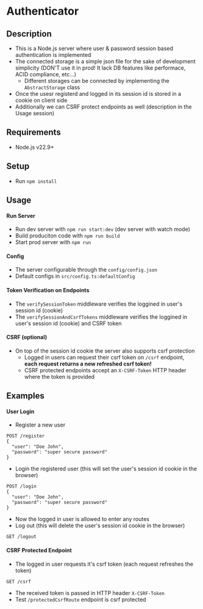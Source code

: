 # Authenticator

## Description
  - This is a Node.js server where user & password session based authentication is implemented
  - The connected storage is a simple json file for the sake of development simplicity (DON'T use it in prod! It lack DB features like performace, ACID compliance, etc...)
    - Different storages can be connected by implementing the `AbstractStorage` class
  - Once the usesr registerd and logged in its session id is stored in a cookie on client side
  - Additionally we can CSRF protect endpoints as well (description in the Usage session)

## Requirements
 - Node.js v22.9+

## Setup
  - Run `npm install`

## Usage
#### Run Server
  - Run dev server with `npm run start:dev` (dev server with watch mode)
  - Build produciton code with `npm run build`
  - Start prod server with `npm run`

#### Config
  - The server configurable through the `config/config.json`
  - Default configs in `src/config.ts:defaultConfig`

#### Token Verification on Endpoints
  - The `verifySessionToken` middleware verifies the loggined in user's session id (cookie)
  - The `verifySessionAndCsrfTokens` middleware verifies the loggined in user's session id (cookie) and CSRF token

#### CSRF (optional)
  - On top of the session id cookie the server also supports csrf protection
    - Logged in users can request their csrf token on `/csrf` endpoint, **each request returns a new refreshed csrf token!**
    - CSRF protected endpoints accept an `X-CSRF-Token` HTTP header where the token is provided

## Examples
#### User Login
  - Register a new user
  ```
  POST /register
  {
    "user": "Doe John",
    "password": "super secure password"
  }
  ```
  - Login the registered user (this will set the user's session id cookie in the browser)
  ```
  POST /login
  {
    "user": "Doe John",
    "password": "super secure password"
  }
  ```
  - Now the logged in user is allowed to enter any routes
  - Log out (this will delete the user's session id cookie in the browser)
  ```
  GET /logout
  ```

#### CSRF Protected Endpoint
  - The logged in user requests it's csrf token (each request refreshes the token)
  ```
  GET /csrf
  ``` 
  - The received token is passed in HTTP header `X-CSRF-Token`
  - Test `/protectedCsrfRoute` endpoint is csrf protected